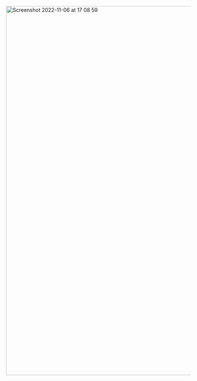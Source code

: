 <img width="1003" alt="Screenshot 2022-11-06 at 17 08 59" src="https://user-images.githubusercontent.com/109438310/200558222-7f470d9a-dbf0-4e47-a822-e08558a2afdd.png">
